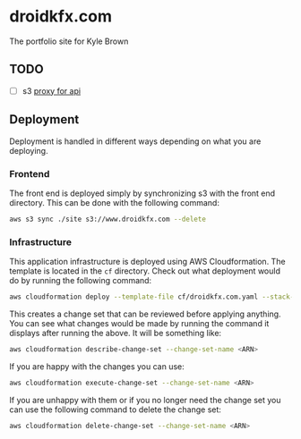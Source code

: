 # droidkfx.com

The portfolio site for Kyle Brown

## TODO

- [ ] s3 [proxy for api](https://repost.aws/knowledge-center/api-gateway-s3-website-proxy)

## Deployment

Deployment is handled in different ways depending on what you are deploying.

### Frontend

The front end is deployed simply by synchronizing s3 with the front end directory. This can be done with the following
command:

```bash
aws s3 sync ./site s3://www.droidkfx.com --delete
```

### Infrastructure

This application infrastructure is deployed using AWS Cloudformation. The template is located in the `cf` directory.
Check out what deployment would do by running the following command:

```bash 
aws cloudformation deploy --template-file cf/droidkfx.com.yaml --stack-name droidkfx-com --capabilities CAPABILITY_IAM --no-execute-changeset
```

This creates a change set that can be reviewed before applying anything. You can see what changes would be made by
running the command it displays after running the above. It will be something like:

```bash
aws cloudformation describe-change-set --change-set-name <ARN>
```

If you are happy with the changes you can use:

```bash
aws cloudformation execute-change-set --change-set-name <ARN>
```

If you are unhappy with them or if you no longer need the change set you can use the following command to delete the
change set:

```bash
aws cloudformation delete-change-set --change-set-name <ARN>
```